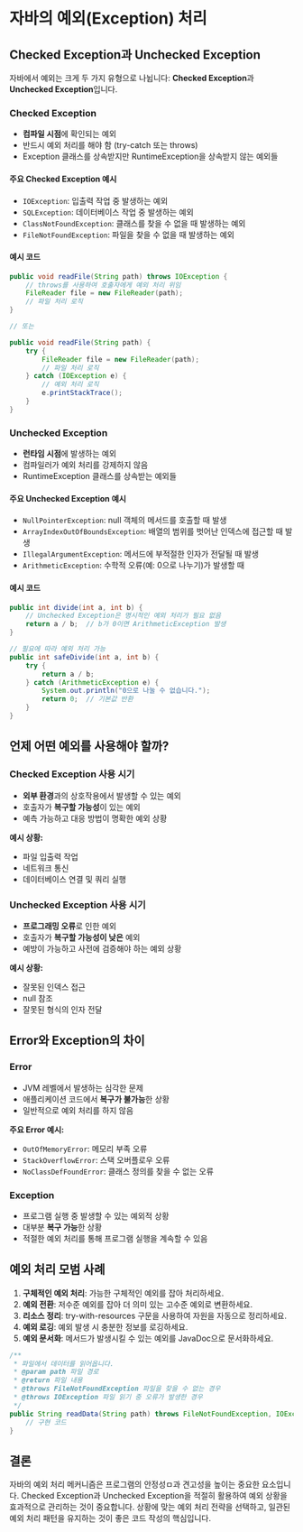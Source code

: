 # 자바의 예외(Exception) 처리

## Checked Exception과 Unchecked Exception

자바에서 예외는 크게 두 가지 유형으로 나뉩니다: **Checked Exception**과 **Unchecked Exception**입니다.

### Checked Exception

- **컴파일 시점**에 확인되는 예외
- 반드시 예외 처리를 해야 함 (try-catch 또는 throws)
- Exception 클래스를 상속받지만 RuntimeException을 상속받지 않는 예외들

#### 주요 Checked Exception 예시

- `IOException`: 입출력 작업 중 발생하는 예외
- `SQLException`: 데이터베이스 작업 중 발생하는 예외
- `ClassNotFoundException`: 클래스를 찾을 수 없을 때 발생하는 예외
- `FileNotFoundException`: 파일을 찾을 수 없을 때 발생하는 예외

#### 예시 코드

```java
public void readFile(String path) throws IOException {
    // throws를 사용하여 호출자에게 예외 처리 위임
    FileReader file = new FileReader(path);
    // 파일 처리 로직
}

// 또는

public void readFile(String path) {
    try {
        FileReader file = new FileReader(path);
        // 파일 처리 로직
    } catch (IOException e) {
        // 예외 처리 로직
        e.printStackTrace();
    }
}
```

### Unchecked Exception

- **런타임 시점**에 발생하는 예외
- 컴파일러가 예외 처리를 강제하지 않음
- RuntimeException 클래스를 상속받는 예외들

#### 주요 Unchecked Exception 예시

- `NullPointerException`: null 객체의 메서드를 호출할 때 발생
- `ArrayIndexOutOfBoundsException`: 배열의 범위를 벗어난 인덱스에 접근할 때 발생
- `IllegalArgumentException`: 메서드에 부적절한 인자가 전달될 때 발생
- `ArithmeticException`: 수학적 오류(예: 0으로 나누기)가 발생할 때

#### 예시 코드

```java
public int divide(int a, int b) {
    // Unchecked Exception은 명시적인 예외 처리가 필요 없음
    return a / b;  // b가 0이면 ArithmeticException 발생
}

// 필요에 따라 예외 처리 가능
public int safeDivide(int a, int b) {
    try {
        return a / b;
    } catch (ArithmeticException e) {
        System.out.println("0으로 나눌 수 없습니다.");
        return 0;  // 기본값 반환
    }
}
```

## 언제 어떤 예외를 사용해야 할까?

### Checked Exception 사용 시기

- **외부 환경**과의 상호작용에서 발생할 수 있는 예외
- 호출자가 **복구할 가능성**이 있는 예외
- 예측 가능하고 대응 방법이 명확한 예외 상황

**예시 상황:**
- 파일 입출력 작업
- 네트워크 통신
- 데이터베이스 연결 및 쿼리 실행

### Unchecked Exception 사용 시기

- **프로그래밍 오류**로 인한 예외
- 호출자가 **복구할 가능성이 낮은** 예외
- 예방이 가능하고 사전에 검증해야 하는 예외 상황

**예시 상황:**
- 잘못된 인덱스 접근
- null 참조
- 잘못된 형식의 인자 전달

## Error와 Exception의 차이

### Error

- JVM 레벨에서 발생하는 심각한 문제
- 애플리케이션 코드에서 **복구가 불가능**한 상황
- 일반적으로 예외 처리를 하지 않음

**주요 Error 예시:**
- `OutOfMemoryError`: 메모리 부족 오류
- `StackOverflowError`: 스택 오버플로우 오류
- `NoClassDefFoundError`: 클래스 정의를 찾을 수 없는 오류

### Exception

- 프로그램 실행 중 발생할 수 있는 예외적 상황
- 대부분 **복구 가능**한 상황
- 적절한 예외 처리를 통해 프로그램 실행을 계속할 수 있음

## 예외 처리 모범 사례

1. **구체적인 예외 처리**: 가능한 구체적인 예외를 잡아 처리하세요.
2. **예외 전환**: 저수준 예외를 잡아 더 의미 있는 고수준 예외로 변환하세요.
3. **리소스 정리**: try-with-resources 구문을 사용하여 자원을 자동으로 정리하세요.
4. **예외 로깅**: 예외 발생 시 충분한 정보를 로깅하세요.
5. **예외 문서화**: 메서드가 발생시킬 수 있는 예외를 JavaDoc으로 문서화하세요.

```java
/**
 * 파일에서 데이터를 읽어옵니다.
 * @param path 파일 경로
 * @return 파일 내용
 * @throws FileNotFoundException 파일을 찾을 수 없는 경우
 * @throws IOException 파일 읽기 중 오류가 발생한 경우
 */
public String readData(String path) throws FileNotFoundException, IOException {
    // 구현 코드
}
```

## 결론

자바의 예외 처리 메커니즘은 프로그램의 안정성ㅁ과 견고성을 높이는 중요한 요소입니다. Checked Exception과 Unchecked Exception을 적절히 활용하여 예외 상황을 효과적으로 관리하는 것이 중요합니다. 상황에 맞는 예외 처리 전략을 선택하고, 일관된 예외 처리 패턴을 유지하는 것이 좋은 코드 작성의 핵심입니다.

